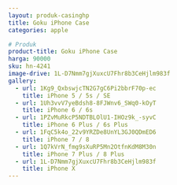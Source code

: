 ```yaml
---
layout: produk-casinghp
title: Goku iPhone Case
categories: apple

# Produk
product-title: Goku iPhone Case
harga: 90000
sku: hn-4241
image-drive: 1L-D7Nmm7gjXuxcU7Fhr8b3CeHjlm983f
gallery:
  - url: 1Kg9_QxbswjcTN2G7gC6Pi2bbrF70p-ec
    title: iPhone 5 / 5s / SE
  - url: 1Uh3vvV7yeBdsh8-8FJWnv6_SWq0-kOyT
    title: iPhone 6 / 6s
  - url: 1PZvMuRkcP5NDTBLOlU1-IHOz9k_-syvC
    title: iPhone 6 Plus / 6s Plus
  - url: 1FqC5k4o_22v9YRZDe8UnYL3GJ0QDmED6
    title: iPhone 7 / 8
  - url: 1Q7kVrN_fmg9sXuRP5Mn2OtfnKdM8M30n
    title: iPhone 7 Plus / 8 Plus
  - url: 1L-D7Nmm7gjXuxcU7Fhr8b3CeHjlm983f
    title: iPhone X
---
```

